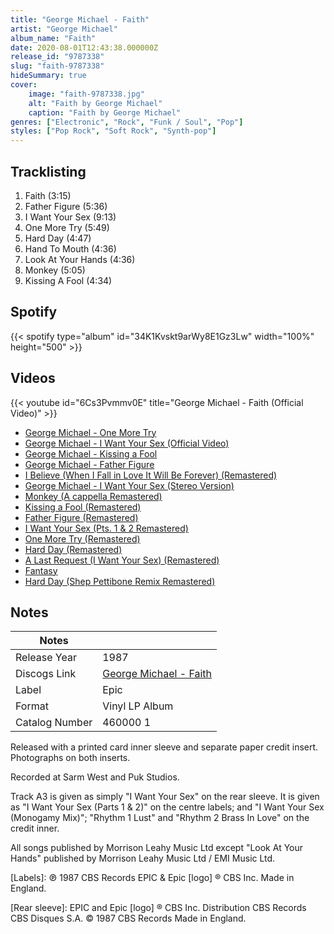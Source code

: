 ```yaml
---
title: "George Michael - Faith"
artist: "George Michael"
album_name: "Faith"
date: 2020-08-01T12:43:38.000000Z
release_id: "9787338"
slug: "faith-9787338"
hideSummary: true
cover:
    image: "faith-9787338.jpg"
    alt: "Faith by George Michael"
    caption: "Faith by George Michael"
genres: ["Electronic", "Rock", "Funk / Soul", "Pop"]
styles: ["Pop Rock", "Soft Rock", "Synth-pop"]
---
```


## Tracklisting
1. Faith (3:15)
2. Father Figure (5:36)
3. I Want Your Sex (9:13)
4. One More Try (5:49)
5. Hard Day (4:47)
6. Hand To Mouth (4:36)
7. Look At Your Hands (4:36)
8. Monkey (5:05)
9. Kissing A Fool (4:34)


## Spotify
{{< spotify type="album" id="34K1Kvskt9arWy8E1Gz3Lw" width="100%" height="500" >}}



## Videos
{{< youtube id="6Cs3Pvmmv0E" title="George Michael - Faith (Official Video)" >}}
- [George Michael - One More Try](https://www.youtube.com/watch?v=bG5N3GC-m20)
- [George Michael - I Want Your Sex (Official Video)](https://www.youtube.com/watch?v=r3AP26ywQsQ)
- [George Michael - Kissing a Fool](https://www.youtube.com/watch?v=hhmj6Gm-6Do)
- [George Michael - Father Figure](https://www.youtube.com/watch?v=m_9hfHvQSNo)
- [I Believe (When I Fall in Love It Will Be Forever) (Remastered)](https://www.youtube.com/watch?v=dJx7xOshbHc)
- [George Michael - I Want Your Sex (Stereo Version)](https://www.youtube.com/watch?v=vldh7oQD-a4)
- [Monkey (A cappella Remastered)](https://www.youtube.com/watch?v=BcuCJwqjJx8)
- [Kissing a Fool (Remastered)](https://www.youtube.com/watch?v=2oMBNwv4OW4)
- [Father Figure (Remastered)](https://www.youtube.com/watch?v=2WNVNAOQWCE)
- [I Want Your Sex (Pts. 1 & 2 Remastered)](https://www.youtube.com/watch?v=-pIRNx6Q3aE)
- [One More Try (Remastered)](https://www.youtube.com/watch?v=gQn2xzLLSyo)
- [Hard Day (Remastered)](https://www.youtube.com/watch?v=tdIMU6Y-uEk)
- [A Last Request (I Want Your Sex) (Remastered)](https://www.youtube.com/watch?v=xwn7eCIMxk8)
- [Fantasy](https://www.youtube.com/watch?v=rMgJA83j8BA)
- [Hard Day (Shep Pettibone Remix Remastered)](https://www.youtube.com/watch?v=mxGYPYhLF6Y)

## Notes
| Notes          |             |
| ---------------| ----------- |
| Release Year   | 1987 |
| Discogs Link   | [George Michael - Faith](https://www.discogs.com/release/9787338-George-Michael-Faith) |
| Label          | Epic |
| Format         | Vinyl LP Album |
| Catalog Number | 460000 1 |

Released with a printed card inner sleeve and separate paper credit insert.
Photographs on both inserts.

Recorded at Sarm West and Puk Studios.

Track A3 is given as simply "I Want Your Sex" on the rear sleeve.
It is given as "I Want Your Sex (Parts 1 & 2)" on the centre labels;
and "I Want Your Sex (Monogamy Mix)"; "Rhythm 1 Lust" and "Rhythm 2 Brass In Love" on the credit inner.

All songs published by Morrison Leahy Music Ltd except
"Look At Your Hands" published by Morrison Leahy Music Ltd / EMI Music Ltd.

[Labels]:
℗ 1987 CBS Records
EPIC & Epic [logo] ® CBS Inc.
Made in England.

[Rear sleeve]:
EPIC and Epic [logo] ® CBS Inc.
Distribution CBS Records CBS Disques S.A.
© 1987 CBS Records
Made in England.

